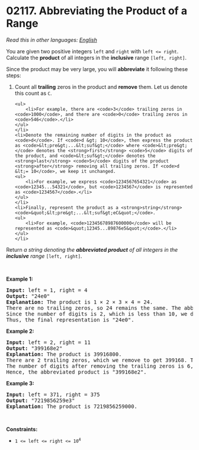 # 02117. Abbreviating the Product of a Range

  _Read this in other languages:_
    [_English_](README.md)

<p>You are given two positive integers <code>left</code> and <code>right</code> with <code>left &lt;= right</code>. Calculate the <strong>product</strong> of all integers in the <strong>inclusive</strong> range <code>[left, right]</code>.</p>

<p>Since the product may be very large, you will <strong>abbreviate</strong> it following these steps:</p>

<ol>
	<li>Count all <strong>trailing</strong> zeros in the product and <strong>remove</strong> them. Let us denote this count as <code>C</code>.

	<ul>
		<li>For example, there are <code>3</code> trailing zeros in <code>1000</code>, and there are <code>0</code> trailing zeros in <code>546</code>.</li>
	</ul>
	</li>
	<li>Denote the remaining number of digits in the product as <code>d</code>. If <code>d &gt; 10</code>, then express the product as <code>&lt;pre&gt;...&lt;suf&gt;</code> where <code>&lt;pre&gt;</code> denotes the <strong>first</strong> <code>5</code> digits of the product, and <code>&lt;suf&gt;</code> denotes the <strong>last</strong> <code>5</code> digits of the product <strong>after</strong> removing all trailing zeros. If <code>d &lt;= 10</code>, we keep it unchanged.
	<ul>
		<li>For example, we express <code>1234567654321</code> as <code>12345...54321</code>, but <code>1234567</code> is represented as <code>1234567</code>.</li>
	</ul>
	</li>
	<li>Finally, represent the product as a <strong>string</strong> <code>&quot;&lt;pre&gt;...&lt;suf&gt;eC&quot;</code>.
	<ul>
		<li>For example, <code>12345678987600000</code> will be represented as <code>&quot;12345...89876e5&quot;</code>.</li>
	</ul>
	</li>
</ol>

<p>Return <em>a string denoting the <strong>abbreviated product</strong> of all integers in the <strong>inclusive</strong> range</em> <code>[left, right]</code>.</p>

<p>&nbsp;</p>
<p><strong>Example 1:</strong></p>

<pre>
<strong>Input:</strong> left = 1, right = 4
<strong>Output:</strong> &quot;24e0&quot;
<strong>Explanation:</strong> The product is 1 &times; 2 &times; 3 &times; 4 = 24.
There are no trailing zeros, so 24 remains the same. The abbreviation will end with &quot;e0&quot;.
Since the number of digits is 2, which is less than 10, we do not have to abbreviate it further.
Thus, the final representation is &quot;24e0&quot;.
</pre>

<p><strong>Example 2:</strong></p>

<pre>
<strong>Input:</strong> left = 2, right = 11
<strong>Output:</strong> &quot;399168e2&quot;
<strong>Explanation:</strong> The product is 39916800.
There are 2 trailing zeros, which we remove to get 399168. The abbreviation will end with &quot;e2&quot;.
The number of digits after removing the trailing zeros is 6, so we do not abbreviate it further.
Hence, the abbreviated product is &quot;399168e2&quot;.
</pre>

<p><strong>Example 3:</strong></p>

<pre>
<strong>Input:</strong> left = 371, right = 375
<strong>Output:</strong> &quot;7219856259e3&quot;
<strong>Explanation:</strong> The product is 7219856259000.
</pre>

<p>&nbsp;</p>
<p><strong>Constraints:</strong></p>

<ul>
	<li><code>1 &lt;= left &lt;= right &lt;= 10<sup>4</sup></code></li>
</ul>
